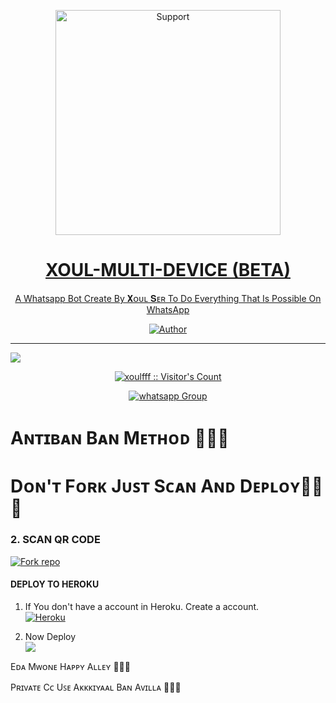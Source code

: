 </p>
<p align="center">
  <a href="https://chat.whatsapp.com/BxR0LrCkAVKGHriVvo7sKy">
    <img alt=Support height="360" src="https://i.imgur.com/NlixkpK.jpeg"> 
    </p>
<h1 align="center">      XOUL-MULTI-DEVICE (BETA)
</h1>
<p align="center"> 
  
<p align="center"> A Whatsapp Bot Create By 𝐗ᴏᴜʟ 𝐒ᴇʀ To Do Everything That Is Possible On WhatsApp
 
  </a>
</p>
<p align="center">
<a href="https://github.com/xoulfff"><img title="Author" src="https://img.shields.io/badge/XOUL-MULTI_DEVICE-black?style=for-the-badge&logo=github"></a>
<p/>



---  

</p>


   <p align="left">
  <a href="https://github.com/xoulfff/xoul-md/fork">
    <img src="https://img.shields.io/github/forks/xoulfff/xoul-md?label=Fork&style=social">
  <p align="left"> 
  <a href="https://github.com/xoulfff/xoul-md/stargaze  <img src="https://img.shields.io/github/stars/xoulfff/xoul-md?style=social">
      
  
 

</p>
<p align="center"><img src="https://profile-counter.glitch.me/{xoulfff}/count.svg" alt="xoulfff :: Visitor's Count" /></p>
<p align="center">
 <a href="https://chat.whatsapp.com/BxR0LrCkAVKGHriVvo7sKy" target="_blank">
    <img alt="whatsapp Group" src="https://img.shields.io/badge/ PUBLIC BOT GROUP -25D366?style=for-the-badge&logo=whatsapp&logoColor=white" />
  </a>
</p>



# Aɴᴛɪʙᴀɴ Bᴀɴ Mᴇᴛʜᴏᴅ 😮‍💨🌝


# Dᴏɴ'ᴛ Fᴏʀᴋ Jᴜꜱᴛ Sᴄᴀɴ Aɴᴅ Dᴇᴩʟᴏʏ🤌🏻🌚


### 2. SCAN QR CODE
<a href='https://raganork.online/' target="_blank"><img alt='Fork repo' src='https://img.shields.io/badge/Scan Qr code-black?style=for-the-badge&logo=opencv&logoColor=white'/></a>



#### DEPLOY TO HEROKU 

1. If You don't have a account in Heroku. Create a account.
    <br>
<a href='https://signup.heroku.com/' target="_blank"><img alt='Heroku' src='https://img.shields.io/badge/-Create-black?style=for-the-badge&logo=heroku&logoColor=white'/></a>

2. Now Deploy
    <br>
<a href="https://dashboard.heroku.com/new-app?template=https://github.com/xoulfff/xoul-md" target="blank"><img align="center" src='https://img.shields.io/badge/-Deploy-black?style=for-the-badge&logo=heroku&logoColor=white'/></a>





Eᴅᴀ Mᴡᴏɴᴇ Hᴀᴩᴩʏ Aʟʟᴇʏ 🤌🏻🌚

Pʀɪᴠᴀᴛᴇ Cᴄ Uꜱᴇ Aᴋᴋᴋɪʏᴀᴀʟ Bᴀɴ Aᴠɪʟʟᴀ 🤌🏻🤍
